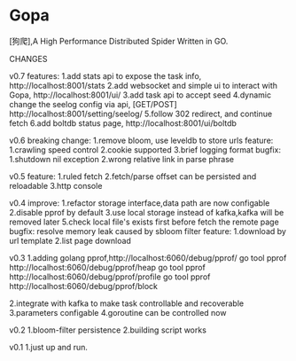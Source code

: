# Gopa #
[狗爬],A High Performance Distributed  Spider Written in GO.

CHANGES

v0.7
features:
1.add stats api to expose the task info, http://localhost:8001/stats
2.add websocket and simple ui to interact with Gopa, http://localhost:8001/ui/
3.add task api to accept seed
4.dynamic change the seelog config via api, [GET/POST] http://localhost:8001/setting/seelog/
5.follow 302 redirect, and continue fetch
6.add boltdb status page, http://localhost:8001/ui/boltdb

v0.6
breaking change:
1.remove bloom, use leveldb to store urls
feature:
1.crawling speed control
2.cookie supported
3.brief logging format
bugfix:
1.shutdown nil exception
2.wrong relative link in parse phrase


v0.5
feature:
1.ruled fetch
2.fetch/parse offset can be persisted and reloadable
3.http console

v0.4
improve:
1.refactor storage interface,data path are now configable
2.disable pprof by default
3.use local storage instead of kafka,kafka will be removed later
5.check local file's exists first before fetch the remote page
bugfix:
resolve memory leak caused by sbloom filter
feature:
1.download by url template
2.list page download

v0.3
1.adding golang pprof,http://localhost:6060/debug/pprof/
    go tool pprof http://localhost:6060/debug/pprof/heap
    go tool pprof http://localhost:6060/debug/pprof/profile
    go tool pprof http://localhost:6060/debug/pprof/block

2.integrate with kafka to make task controllable and recoverable
3.parameters configable
4.goroutine can be controlled now


v0.2
1.bloom-filter persistence
2.building script works

v0.1
1.just up and run.



